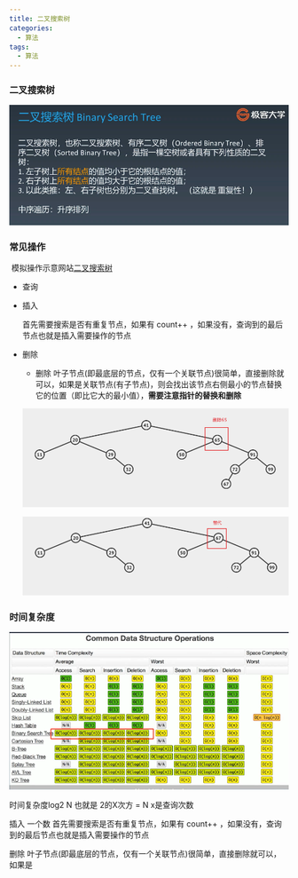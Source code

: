 ```yaml
---
title: 二叉搜索树
categories: 
  - 算法
tags: 
  - 算法
---
```


### 二叉搜索树

![image-20210730105124238](二叉搜索数/image-20210730105124238.png)

### 常见操作

​ 模拟操作示意网站[二叉搜索树](https://visualgo.net/zh/bst)

- 查询

- 插入

  首先需要搜索是否有重复节点，如果有 count++ ，如果没有，查询到的最后节点也就是插入需要操作的节点

- 删除

  - 删除 叶子节点(即最底层的节点，仅有一个关联节点)很简单，直接删除就可以，如果是关联节点(有子节点)，则会找出该节点右侧最小的节点替换它的位置（即比它大的最小值），**需要注意指针的替换和删除**

  ![image-20210730105732099](二叉搜索数/image-20210730105732099.png)

  ![image-20210730105831806](二叉搜索数/image-20210730105831806.png)

### 时间复杂度

![image-20210730105043533](二叉搜索数/image-20210730105043533.png)

时间复杂度log2 N 也就是 2的X次方 = N  x是查询次数

插入 一个数 首先需要搜索是否有重复节点，如果有 count++ ，如果没有，查询到的最后节点也就是插入需要操作的节点

删除 叶子节点(即最底层的节点，仅有一个关联节点)很简单，直接删除就可以，如果是
